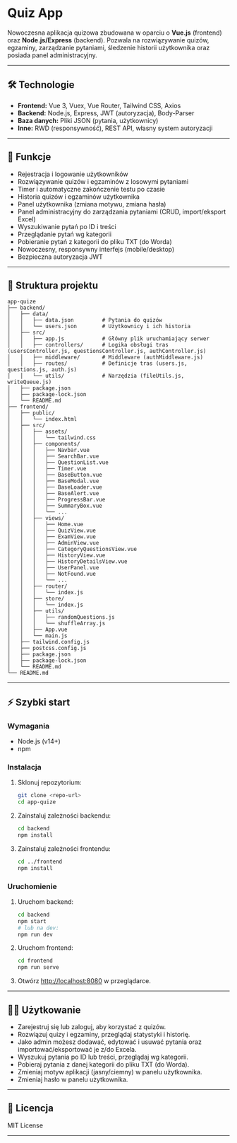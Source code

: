 # Quiz App

Nowoczesna aplikacja quizowa zbudowana w oparciu o **Vue.js** (frontend) oraz **Node.js/Express** (backend). Pozwala na rozwiązywanie quizów, egzaminy, zarządzanie pytaniami, śledzenie historii użytkownika oraz posiada panel administracyjny.

---

## 🛠 Technologie

- **Frontend:** Vue 3, Vuex, Vue Router, Tailwind CSS, Axios
- **Backend:** Node.js, Express, JWT (autoryzacja), Body-Parser
- **Baza danych:** Pliki JSON (pytania, użytkownicy)
- **Inne:** RWD (responsywność), REST API, własny system autoryzacji

---

## 🚀 Funkcje

- Rejestracja i logowanie użytkowników
- Rozwiązywanie quizów i egzaminów z losowymi pytaniami
- Timer i automatyczne zakończenie testu po czasie
- Historia quizów i egzaminów użytkownika
- Panel użytkownika (zmiana motywu, zmiana hasła)
- Panel administracyjny do zarządzania pytaniami (CRUD, import/eksport Excel)
- Wyszukiwanie pytań po ID i treści
- Przeglądanie pytań wg kategorii
- Pobieranie pytań z kategorii do pliku TXT (do Worda)
- Nowoczesny, responsywny interfejs (mobile/desktop)
- Bezpieczna autoryzacja JWT

---

## 📁 Struktura projektu

```
app-quize
├── backend/
│   ├── data/
│   │   ├── data.json         # Pytania do quizów
│   │   └── users.json        # Użytkownicy i ich historia
│   ├── src/
│   │   ├── app.js            # Główny plik uruchamiający serwer
│   │   ├── controllers/      # Logika obsługi tras (usersController.js, questionsController.js, authController.js)
│   │   ├── middleware/       # Middleware (authMiddleware.js)
│   │   ├── routes/           # Definicje tras (users.js, questions.js, auth.js)
│   │   └── utils/            # Narzędzia (fileUtils.js, writeQueue.js)
│   ├── package.json
│   ├── package-lock.json
│   └── README.md
├── frontend/
│   ├── public/
│   │   └── index.html
│   ├── src/
│   │   ├── assets/
│   │   │   └── tailwind.css
│   │   ├── components/
│   │   │   ├── Navbar.vue
│   │   │   ├── SearchBar.vue
│   │   │   ├── QuestionList.vue
│   │   │   ├── Timer.vue
│   │   │   ├── BaseButton.vue
│   │   │   ├── BaseModal.vue
│   │   │   ├── BaseLoader.vue
│   │   │   ├── BaseAlert.vue
│   │   │   ├── ProgressBar.vue
│   │   │   ├── SummaryBox.vue
│   │   │   └── ...
│   │   ├── views/
│   │   │   ├── Home.vue
│   │   │   ├── QuizView.vue
│   │   │   ├── ExamView.vue
│   │   │   ├── AdminView.vue
│   │   │   ├── CategoryQuestionsView.vue
│   │   │   ├── HistoryView.vue
│   │   │   ├── HistoryDetailsView.vue
│   │   │   ├── UserPanel.vue
│   │   │   ├── NotFound.vue
│   │   │   └── ...
│   │   ├── router/
│   │   │   └── index.js
│   │   ├── store/
│   │   │   └── index.js
│   │   ├── utils/
│   │   │   ├── randomQuestions.js
│   │   │   └── shuffleArray.js
│   │   ├── App.vue
│   │   └── main.js
│   ├── tailwind.config.js
│   ├── postcss.config.js
│   ├── package.json
│   ├── package-lock.json
│   └── README.md
└── README.md
```

---

## ⚡️ Szybki start

### Wymagania

- Node.js (v14+)
- npm

### Instalacja

1. Sklonuj repozytorium:

   ```bash
   git clone <repo-url>
   cd app-quize
   ```

2. Zainstaluj zależności backendu:

   ```bash
   cd backend
   npm install
   ```

3. Zainstaluj zależności frontendu:
   ```bash
   cd ../frontend
   npm install
   ```

### Uruchomienie

1. Uruchom backend:

   ```bash
   cd backend
   npm start
   # lub na dev:
   npm run dev
   ```

2. Uruchom frontend:

   ```bash
   cd frontend
   npm run serve
   ```

3. Otwórz [http://localhost:8080](http://localhost:8080) w przeglądarce.

---

## 🧑‍💻 Użytkowanie

- Zarejestruj się lub zaloguj, aby korzystać z quizów.
- Rozwiązuj quizy i egzaminy, przeglądaj statystyki i historię.
- Jako admin możesz dodawać, edytować i usuwać pytania oraz importować/eksportować je z/do Excela.
- Wyszukuj pytania po ID lub treści, przeglądaj wg kategorii.
- Pobieraj pytania z danej kategorii do pliku TXT (do Worda).
- Zmieniaj motyw aplikacji (jasny/ciemny) w panelu użytkownika.
- Zmieniaj hasło w panelu użytkownika.

---

## 📜 Licencja

MIT License

---

